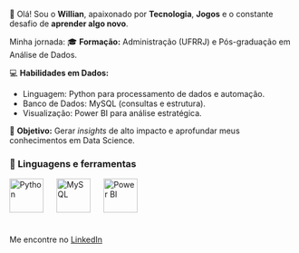 👋 Olá! Sou o **Willian**, apaixonado por **Tecnologia**, **Jogos** e o constante desafio de **aprender algo novo**.

Minha jornada:
🎓 **Formação:** Administração (UFRRJ) e Pós-graduação em Análise de Dados.

💻 **Habilidades em Dados:**
* Linguagem: Python para processamento de dados e automação.
* Banco de Dados: MySQL (consultas e estrutura).
* Visualização: Power BI para análise estratégica.

🎯 **Objetivo:** Gerar *insights* de alto impacto e aprofundar meus conhecimentos em Data Science.

### 🧰 Linguagens e ferramentas

<img align="left" alt="Python" title="Python" width="60px" style="padding-right:20px;" src="https://cdn.jsdelivr.net/gh/devicons/devicon@latest/icons/python/python-original.svg" />
<img align="left" alt="MySQL" title="MySQL" width="60px" style="padding-right:20px;" src="https://cdn.jsdelivr.net/gh/devicons/devicon@latest/icons/mysql/mysql-plain-wordmark.svg" />
<img align="left" alt="Power BI" title="Power BI" width="60px" style="padding-right:20px;" src="https://www.google.com/url?sa=i&url=https%3A%2F%2Fpt.m.wikipedia.org%2Fwiki%2FFicheiro%3ANew_Power_BI_Logo.svg&psig=AOvVaw1EIsPQV827cMht_is7mC4p&ust=1761672188968000&source=images&cd=vfe&opi=89978449&ved=0CBUQjRxqFwoTCMim2LnyxJADFQAAAAAdAAAAABAE" />
</br>
</br>
</br>
</br>
</br>


Me encontre no [LinkedIn](https://www.linkedin.com/in/willian-ferreira-879b501b8/)
